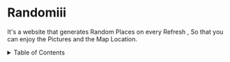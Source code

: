 # Randomiii
It's a website that generates Random Places on every Refresh , So that you can enjoy the Pictures and the Map Location.


<!-- TABLE OF CONTENTS -->

<details>
  <summary>Table of Contents</summary>
  <ol>
    <li>
      <a href="#about-the-project">About The Project</a>
      <li>
       <a href="#built-with">Built With</a>
      </li>
    </li>
   

  </ol>
</details>
